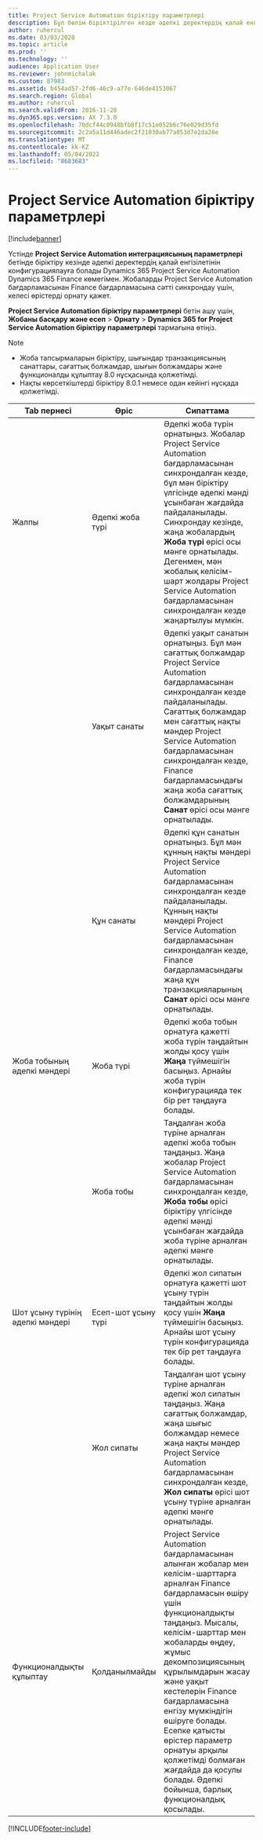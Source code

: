 ```yaml
---
title: Project Service Automation біріктіру параметрлері
description: Бұл бөлім біріктірілген кезде әдепкі деректердің қалай енгізілетінін конфигурациялау жолын түсіндіреді Microsoft Dynamics 365 for Project Service Automation бірге Microsoft Dynamics 365 Қаржы.
author: ruhercul
ms.date: 03/03/2020
ms.topic: article
ms.prod: ''
ms.technology: ''
audience: Application User
ms.reviewer: johnmichalak
ms.custom: 87983
ms.assetid: b454ad57-2fd6-46c9-a77e-646de4153067
ms.search.region: Global
ms.author: ruhercul
ms.search.validFrom: 2016-11-28
ms.dyn365.ops.version: AX 7.3.0
ms.openlocfilehash: 70dcf44c0948bfb8f17c51e052b6c76e029d35fd
ms.sourcegitcommit: 2c2a5a11d446adec2f21030ab77a053d7e2da28e
ms.translationtype: MT
ms.contentlocale: kk-KZ
ms.lasthandoff: 05/04/2022
ms.locfileid: "8683683"
---
```

# <a name="project-service-automation-integration-parameters"></a>Project Service Automation біріктіру параметрлері

[!include[banner](../includes/banner.md)]

Үстінде **Project Service Automation интеграциясының параметрлері** бетінде біріктіру кезінде әдепкі деректердің қалай енгізілетінін конфигурациялауға болады Dynamics 365 Project Service Automation Dynamics 365 Finance көмегімен. Жобаларды Project Service Automation бағдарламасынан Finance бағдарламасына сәтті синхрондау үшін, келесі өрістерді орнату қажет.

**Project Service Automation біріктіру параметрлері** бетін ашу үшін, **Жобаны басқару және есеп** \> **Орнату** \> **Dynamics 365 for Project Service Automation біріктіру параметрлері** тармағына өтіңіз. 

> [!NOTE]
> - Жоба тапсырмаларын біріктіру, шығындар транзакциясының санаттары, сағаттық болжамдар, шығын болжамдары және функционалды құлыптау 8.0 нұсқасында қолжетімді.
> - Нақты көрсеткіштерді біріктіру 8.0.1 немесе одан кейінгі нұсқада қолжетімді.


| Tab пернесі                    | Өріс                | Сипаттама |
|------------------------|----------------------|-------------|
| Жалпы                 | Әдепкі жоба түрі | Әдепкі жоба түрін орнатыңыз. Жобалар Project Service Automation бағдарламасынан синхрондалған кезде, бұл мән біріктіру үлгісінде әдепкі мәнді ұсынбаған жағдайда пайдаланылады. Синхрондау кезінде, жаңа жобалардың **Жоба түрі** өрісі осы мәнге орнатылады. Дегенмен, мән жобалық келісім-шарт жолдары Project Service Automation бағдарламасынан синхрондалған кезде жаңартылуы мүмкін. |
|                        | Уақыт санаты        | Әдепкі уақыт санатын орнатыңыз. Бұл мән сағаттық болжамдар Project Service Automation бағдарламасынан синхрондалған кезде пайдаланылады. Сағаттық болжамдар мен сағаттық нақты мәндер Project Service Automation бағдарламасынан синхрондалған кезде, Finance бағдарламасындағы жаңа жоба сағаттық болжамдарының **Санат** өрісі осы мәнге орнатылады. |
|                        | Құн санаты         | Әдепкі құн санатын орнатыңыз. Бұл мән құнның нақты мәндері Project Service Automation бағдарламасынан синхрондалған кезде пайдаланылады. Құнның нақты мәндері Project Service Automation бағдарламасынан синхрондалған кезде, Finance бағдарламасындағы жаңа құн транзакцияларының **Санат** өрісі осы мәнге орнатылады. |
| Жоба тобының әдепкі мәндері | Жоба түрі         | Әдепкі жоба тобын орнатуға қажетті жоба түрін таңдайтын жолды қосу үшін **Жаңа** түймешігін басыңыз. Арнайы жоба түрін конфигурацияда тек бір рет таңдауға болады. |
|                        | Жоба тобы        | Таңдалған жоба түріне арналған әдепкі жоба тобын таңдаңыз. Жаңа жобалар Project Service Automation бағдарламасынан синхрондалған кезде, **Жоба тобы** өрісі біріктіру үлгісінде әдепкі мәнді ұсынбаған жағдайда жоба түріне арналған әдепкі мәнге орнатылады. |
| Шот ұсыну түрінің әдепкі мәндері  | Есеп-шот ұсыну түрі         | Әдепкі жол сипатын орнатуға қажетті шот ұсыну түрін таңдайтын жолды қосу үшін **Жаңа** түймешігін басыңыз. Арнайы шот ұсыну түрін конфигурацияда тек бір рет таңдауға болады. |
|                        | Жол сипаты        | Таңдалған шот ұсыну түріне арналған әдепкі жол сипатын таңдаңыз. Жаңа сағаттық болжамдар, жаңа шығыс болжамдар немесе жаңа нақты мәндер Project Service Automation бағдарламасынан синхрондалған кезде, **Жол сипаты** өрісі шот ұсыну түріне арналған әдепкі мәнге орнатылады. |
| Функционалдықты құлыптау  | Қолданылмайды       | Project Service Automation бағдарламасынан алынған жобалар мен келісім-шарттарға арналған Finance бағдарламасын өшіру үшін функционалдықты таңдаңыз. Мысалы, келісім-шарттар мен жобаларды өңдеу, жұмыс декомпозициясының құрылымдарын жасау және уақыт кестелерін Finance бағдарламасына енгізу мүмкіндігін өшіруге болады. Есепке қатысты өрістер параметр орнатуы арқылы қолжетімді болмаған жағдайда да қосулы болады. Әдепкі бойынша, барлық функционалдық қосылады. |


[!INCLUDE[footer-include](../includes/footer-banner.md)]